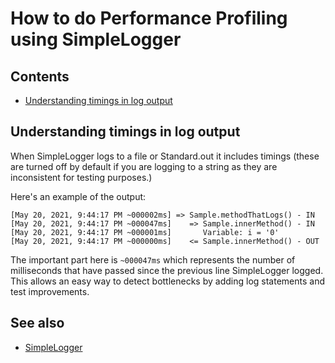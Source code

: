 <a id="top"></a>

# How to do Performance Profiling using SimpleLogger

<!-- toc -->
## Contents

  * [Understanding timings in log output](#understanding-timings-in-log-output)<!-- endToc -->

## Understanding timings in log output
When SimpleLogger logs to a file or Standard.out it includes timings (these are turned off by default if you are logging
to a string as they are inconsistent for testing purposes.)

Here's an example of the output:
```.text
[May 20, 2021, 9:44:17 PM ~000002ms] => Sample.methodThatLogs() - IN
[May 20, 2021, 9:44:17 PM ~000047ms]    => Sample.innerMethod() - IN
[May 20, 2021, 9:44:17 PM ~000001ms]       Variable: i = '0'
[May 20, 2021, 9:44:17 PM ~000000ms]    <= Sample.innerMethod() - OUT
```
The important part here is `~000047ms` which represents the number of milliseconds that have passed since the previous line SimpleLogger 
 logged. This allows an easy way to detect bottlenecks by adding log statements and test improvements.

## See also
* [SimpleLogger](../reference/SimpleLogger.md#top)
